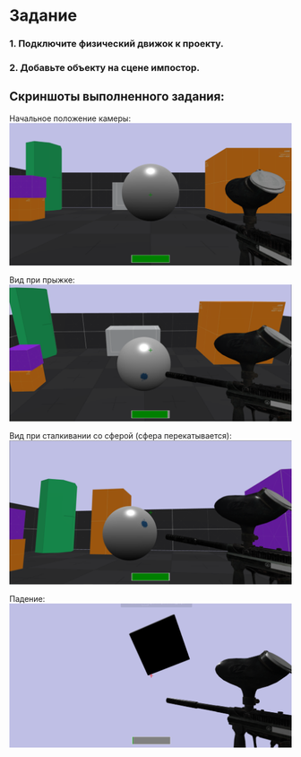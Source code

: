 # Задание
### 1. Подключите физический движок к проекту.
### 2. Добавьте объекту на сцене импостор.

## Скриншоты выполненного задания:

Начальное положение камеры:
![Alt text](images/image.png)

Вид при прыжке:
![Alt text](images/image-1.png)

Вид при сталкивании со сферой (сфера перекатывается):
![Alt text](images/image-2.png)

Падение:
![Alt text](images/image-3.png)